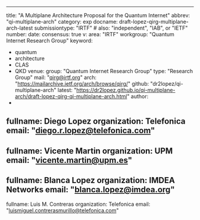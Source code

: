 ---
title: "A Multiplane Architecture Proposal for the Quantum Internet"
abbrev: "qi-multiplane-arch"
category: exp
docname: draft-lopez-qirg-multiplane-arch-latest
submissiontype: "IRTF"  # also: "independent", "IAB", or "IETF"
number:
date:
consensus: true
v: 
area: "IRTF"
workgroup: "Quantum Internet Research Group"
keyword:
 - quantum
 - architecture
 - CLAS
 - QKD
venue:
  group: "Quantum Internet Research Group"
  type: "Research Group"
  mail: "qirg@irtf.org"
  arch: "https://mailarchive.ietf.org/arch/browse/qirg/"
  github: "dr2lopez/qi-multiplane-arch"
  latest: "https://dr2lopez.github.io/qi-multiplane-arch/draft-lopez-qirg-qi-multiplane-arch.html"
author:
 -
  fullname: Diego Lopez
  organization: Telefonica
  email: "diego.r.lopez@telefonica.com"
-
  fullname: Vicente Martin
  organization: UPM
  email: "vicente.martin@upm.es"
-
  fullname: Blanca Lopez
  organization: IMDEA Networks
  email: "blanca.lopez@imdea.org"
-
  fullname: Luis M. Contreras
  organization: Telefonica
  email: "luismiguel.contrerasmurillo@telefonica.com"
